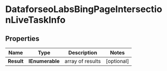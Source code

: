 # DataforseoLabsBingPageIntersectionLiveTaskInfo


## Properties

| Name | Type | Description | Notes |
|------------ | ------------- | ------------- | -------------|
**Result** | **IEnumerable<DataforseoLabsBingPageIntersectionLiveResultInfo>** | array of results |[optional]|